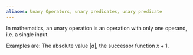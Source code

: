 ```yaml
---
aliases: Unary Operators, unary predicates, unary predicate
---
```


In mathematics, an unary operation is an operation with only one operand, i.e. a single input.

Examples are: The absolute value $|a|$,  the successor function $x+1$.


